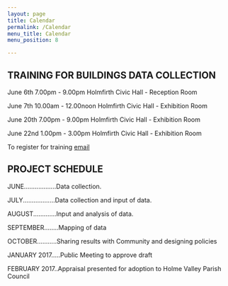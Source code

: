 ```yaml
---
layout: page
title: Calendar
permalink: /Calendar
menu_title: Calendar
menu_position: 8

---
```

## TRAINING FOR BUILDINGS DATA COLLECTION
June 6th    7.00pm - 9.00pm        Holmfirth Civic Hall - Reception Room

June 7th   10.00am - 12.00noon     Holmfirth Civic Hall - Exhibition Room

June 20th   7.00pm - 9.00pm        Holmfirth Civic Hall - Exhibition Room

June 22nd   1.00pm - 3.00pm        Holmfirth Civic Hall - Exhibition Room

To register for training [email](mailto:Holmfirthconservation@outlook.com)

## PROJECT SCHEDULE
JUNE..................Data collection.

JULY..................Data collection and input of data.

AUGUST.............Input and analysis of data.

SEPTEMBER........Mapping of data

OCTOBER...........Sharing results with Community and designing policies

JANUARY 2017.....Public Meeting to approve draft

FEBRUARY 2017..Appraisal presented for adoption to Holme Valley Parish Council




